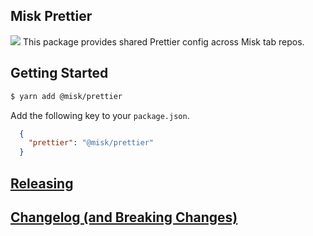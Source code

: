 ## Misk Prettier

![](https://raw.githubusercontent.com/cashapp/misk/master/misk.png)
This package provides shared Prettier config across Misk tab repos.

## Getting Started

```bash
$ yarn add @misk/prettier
```

Add the following key to your `package.json`.

```JSON
  {
    "prettier": "@misk/prettier"
  }
```

## [Releasing](https://github.com/cashapp/misk-web/blob/master/RELEASING.md)

## [Changelog (and Breaking Changes)](https://github.com/cashapp/misk-web/blob/master/CHANGELOG.md)
